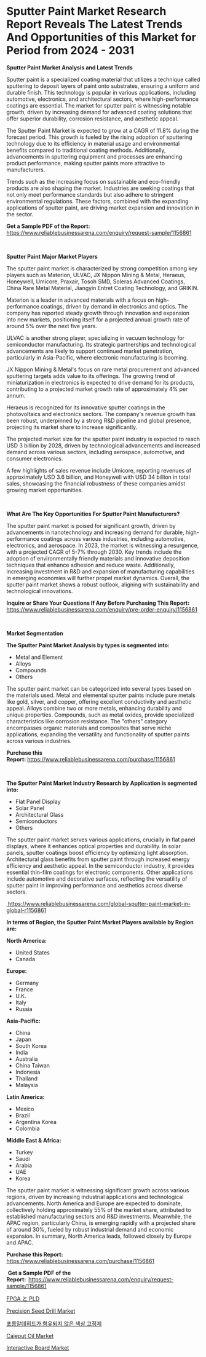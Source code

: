 <p><h1>Sputter Paint Market Research Report Reveals The Latest Trends And Opportunities of this Market for Period from 2024 - 2031</h1></p><p><strong>Sputter Paint Market Analysis and Latest Trends</strong></p>
<p><p>Sputter paint is a specialized coating material that utilizes a technique called sputtering to deposit layers of paint onto substrates, ensuring a uniform and durable finish. This technology is popular in various applications, including automotive, electronics, and architectural sectors, where high-performance coatings are essential. The market for sputter paint is witnessing notable growth, driven by increasing demand for advanced coating solutions that offer superior durability, corrosion resistance, and aesthetic appeal.</p><p>The Sputter Paint Market is expected to grow at a CAGR of 11.8% during the forecast period. This growth is fueled by the rising adoption of sputtering technology due to its efficiency in material usage and environmental benefits compared to traditional coating methods. Additionally, advancements in sputtering equipment and processes are enhancing product performance, making sputter paints more attractive to manufacturers. </p><p>Trends such as the increasing focus on sustainable and eco-friendly products are also shaping the market. Industries are seeking coatings that not only meet performance standards but also adhere to stringent environmental regulations. These factors, combined with the expanding applications of sputter paint, are driving market expansion and innovation in the sector.</p></p>
<p><strong>Get a Sample PDF of the Report:&nbsp;</strong> <a href="https://www.reliablebusinessarena.com/enquiry/request-sample/1156861">https://www.reliablebusinessarena.com/enquiry/request-sample/1156861</a></p>
<p>&nbsp;</p>
<p><strong>Sputter Paint Major Market Players</strong></p>
<p><p>The sputter paint market is characterized by strong competition among key players such as Materion, ULVAC, JX Nippon Mining & Metal, Heraeus, Honeywell, Umicore, Praxair, Tosoh SMD, Soleras Advanced Coatings, China Rare Metal Material, Jiangyin Entret Coating Technology, and GRIKIN. </p><p>Materion is a leader in advanced materials with a focus on high-performance coatings, driven by demand in electronics and optics. The company has reported steady growth through innovation and expansion into new markets, positioning itself for a projected annual growth rate of around 5% over the next five years.</p><p>ULVAC is another strong player, specializing in vacuum technology for semiconductor manufacturing. Its strategic partnerships and technological advancements are likely to support continued market penetration, particularly in Asia-Pacific, where electronic manufacturing is booming.</p><p>JX Nippon Mining & Metal's focus on rare metal procurement and advanced sputtering targets adds value to its offerings. The growing trend of miniaturization in electronics is expected to drive demand for its products, contributing to a projected market growth rate of approximately 4% per annum.</p><p>Heraeus is recognized for its innovative sputter coatings in the photovoltaics and electronics sectors. The company's revenue growth has been robust, underpinned by a strong R&D pipeline and global presence, projecting its market share to increase significantly.</p><p>The projected market size for the sputter paint industry is expected to reach USD 3 billion by 2028, driven by technological advancements and increased demand across various sectors, including aerospace, automotive, and consumer electronics.</p><p>A few highlights of sales revenue include Umicore, reporting revenues of approximately USD 3.6 billion, and Honeywell with USD 34 billion in total sales, showcasing the financial robustness of these companies amidst growing market opportunities.</p></p>
<p>&nbsp;</p>
<p><strong>What Are The Key Opportunities For Sputter Paint Manufacturers?</strong></p>
<p><p>The sputter paint market is poised for significant growth, driven by advancements in nanotechnology and increasing demand for durable, high-performance coatings across various industries, including automotive, electronics, and aerospace. In 2023, the market is witnessing a resurgence, with a projected CAGR of 5-7% through 2030. Key trends include the adoption of environmentally friendly materials and innovative deposition techniques that enhance adhesion and reduce waste. Additionally, increasing investment in R&D and expansion of manufacturing capabilities in emerging economies will further propel market dynamics. Overall, the sputter paint market shows a robust outlook, aligning with sustainability and technological innovations.</p></p>
<p><strong>Inquire or Share Your Questions If Any Before Purchasing This Report:</strong> <a href="https://www.reliablebusinessarena.com/enquiry/pre-order-enquiry/1156861">https://www.reliablebusinessarena.com/enquiry/pre-order-enquiry/1156861</a></p>
<p>&nbsp;</p>
<p><strong>Market Segmentation</strong></p>
<p><strong>The Sputter Paint Market Analysis by types is segmented into:</strong></p>
<p><ul><li>Metal and Element</li><li>Alloys</li><li>Compounds</li><li>Others</li></ul></p>
<p><p>The sputter paint market can be categorized into several types based on the materials used. Metal and elemental sputter paints include pure metals like gold, silver, and copper, offering excellent conductivity and aesthetic appeal. Alloys combine two or more metals, enhancing durability and unique properties. Compounds, such as metal oxides, provide specialized characteristics like corrosion resistance. The "others" category encompasses organic materials and composites that serve niche applications, expanding the versatility and functionality of sputter paints across various industries.</p></p>
<p><strong>Purchase this Report:&nbsp;</strong><a href="https://www.reliablebusinessarena.com/purchase/1156861">https://www.reliablebusinessarena.com/purchase/1156861</a></p>
<p>&nbsp;</p>
<p><strong>The Sputter Paint Market Industry Research by Application is segmented into:</strong></p>
<p><ul><li>Flat Panel Display</li><li>Solar Panel</li><li>Architectural Glass</li><li>Semiconductors</li><li>Others</li></ul></p>
<p><p>The sputter paint market serves various applications, crucially in flat panel displays, where it enhances optical properties and durability. In solar panels, sputter coatings boost efficiency by optimizing light absorption. Architectural glass benefits from sputter paint through increased energy efficiency and aesthetic appeal. In the semiconductor industry, it provides essential thin-film coatings for electronic components. Other applications include automotive and decorative surfaces, reflecting the versatility of sputter paint in improving performance and aesthetics across diverse sectors.</p></p>
<p><a href="https://www.reliablebusinessarena.com/global-sputter-paint-market-in-global-r1156861">&nbsp;https://www.reliablebusinessarena.com/global-sputter-paint-market-in-global-r1156861</a></p>
<p><strong>In terms of Region, the Sputter Paint Market Players available by Region are:</strong></p>
<p>
    <p> <strong> North America: </strong>
        <ul>
            <li>United States</li>
            <li>Canada</li>
        </ul>
        </p> 
    <p> <strong> Europe: </strong>
        <ul>
            <li>Germany</li>
            <li>France</li>
            <li>U.K.</li>
            <li>Italy</li>
            <li>Russia</li>
        </ul>
        </p> 
    <p> <strong> Asia-Pacific: </strong>
        <ul>
            <li>China</li>
            <li>Japan</li>
            <li>South Korea</li>
            <li>India</li>
            <li>Australia</li>
            <li>China Taiwan</li>
            <li>Indonesia</li>
            <li>Thailand</li>
            <li>Malaysia</li>
        </ul>
        </p> 
    <p> <strong> Latin America: </strong>
        <ul>
            <li>Mexico</li>
            <li>Brazil</li>
            <li>Argentina Korea</li>
            <li>Colombia</li>
        </ul>
        </p> 
    <p> <strong> Middle East & Africa: </strong>
        <ul>
            <li>Turkey</li>
            <li>Saudi</li>
            <li>Arabia</li>
            <li>UAE</li>
            <li>Korea</li>
        </ul>
    </p>
    </p>
<p><p>The sputter paint market is witnessing significant growth across various regions, driven by increasing industrial applications and technological advancements. North America and Europe are expected to dominate, collectively holding approximately 55% of the market share, attributed to established manufacturing sectors and R&D investments. Meanwhile, the APAC region, particularly China, is emerging rapidly with a projected share of around 30%, fueled by robust industrial demand and economic expansion. In summary, North America leads, followed closely by Europe and APAC.</p></p>
<p><strong>Purchase this Report: </strong><a href="https://www.reliablebusinessarena.com/purchase/1156861">https://www.reliablebusinessarena.com/purchase/1156861</a></p>
<p>&nbsp;<strong>Get a Sample PDF of the Report:&nbsp;&nbsp;</strong><a href="https://www.reliablebusinessarena.com/enquiry/request-sample/1156861">https://www.reliablebusinessarena.com/enquiry/request-sample/1156861</a></p>
<p><strong></strong></p>
<p><p><a href="https://medium.com/@vilasamin/fpga-and-pld-market-%E3%81%AF-%E3%82%B3%E3%82%B9%E3%83%88%E7%AE%A1%E7%90%86%E3%81%A8%E5%8A%B9%E7%8E%87%E5%90%91%E4%B8%8A%E3%82%92%E5%84%AA%E5%85%88%E3%81%97%E3%81%BE%E3%81%99-%E3%81%95%E3%82%89%E3%81%AB-%E5%A0%B1%E5%91%8A%E6%9B%B8%E3%81%AF%E5%B8%82%E5%A0%B4%E3%81%AE%E9%9C%80%E8%A6%81%E9%9D%A2%E3%81%A8%E4%BE%9B%E7%B5%A6%E9%9D%A2%E3%81%AE%E4%B8%A1%E6%96%B9%E3%82%92%E3%82%AB%E3%83%90%E3%83%BC%E3%81%97%E3%81%A6%E3%81%84%E3%81%BE%E3%81%99-fpga-and-pld-%E5%B8%82%E5%A0%B4%E3%81%AF-2024-%E3%81%8B%E3%82%89-9-ab480d2666d1">FPGA と PLD</a></p><p><a href="https://www.linkedin.com/pulse/precision-seed-drill-market-global-trends-forecast-2024--zxl5e?trackingId=1%2FLmoudcT%2F6XsPvFXejS6Q%3D%3D">Precision Seed Drill Market</a></p><p><a href="https://medium.com/@trevorkruvalis5678/%EC%84%B8%EA%B3%84-formaldehyde-free-color-fixing-agent-market-%EC%9D%80-2024%EC%97%90%EC%84%9C-2031%EB%A1%9C-%EC%97%B0%ED%8F%89%EA%B7%A0-%EC%A6%9D%EA%B0%80%EC%9C%A8%EC%9D%84-%EB%B3%B4%EC%9D%BC-%EA%B2%83%EC%9C%BC%EB%A1%9C-%EC%98%88%EC%83%81%EB%90%A9%EB%8B%88%EB%8B%A4-3c8cdf7a32d7">포름알데히드가 함유되지 않은 색상 고정제</a></p><p><a href="https://www.linkedin.com/pulse/future-trajectory-cajeput-oil-market-emerging-trends-forecasts-yv1nf?trackingId=GznfcaF8S96dAtRruyllkQ%3D%3D">Cajeput Oil Market</a></p><p><a href="https://medium.com/@jereoman56456/this-report-on-interactive-board-market-is-a-comprehensive-analysis-of-market-shares-strategies-3c8614c4ccf5">Interactive Board Market</a></p></p>